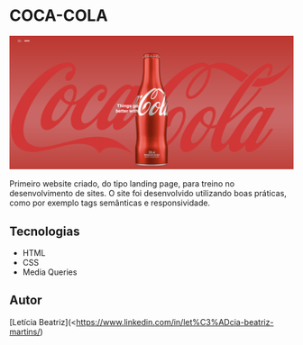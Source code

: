 
# COCA-COLA
![](./img/coca%20cola.png)

Primeiro website criado, do tipo landing page, para treino no desenvolvimento de sites.
O site foi desenvolvido utilizando boas práticas, como por exemplo tags semânticas e responsividade.

## Tecnologias
* HTML
* CSS
* Media Queries

## Autor
[Letícia Beatriz](<https://www.linkedin.com/in/let%C3%ADcia-beatriz-martins/)

